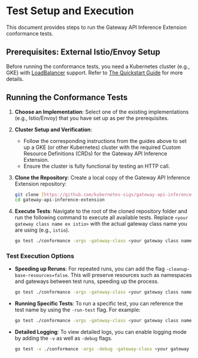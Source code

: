 
# Test Setup and Execution

This document provides steps to run the Gateway API Inference Extension conformance tests.

## Prerequisites: External Istio/Envoy Setup

Before running the conformance tests, you need a Kubernetes cluster (e.g., GKE) with [LoadBalancer](https://kubernetes.io/docs/concepts/services-networking/service/#loadbalancer) support. Refer to [The Quickstart Guide](https://gateway-api-inference-extension.sigs.k8s.io/guides/) for more details.

## Running the Conformance Tests

1.  **Choose an Implementation**:
    Select one of the existing implementations (e.g., Istio/Envoy) that you have set up as per the prerequisites.

2.  **Cluster Setup and Verification**:
    * Follow the corresponding instructions from the guides above to set up a GKE (or other Kubernetes) cluster with the required Custom Resource Definitions (CRDs) for the Gateway API Inference Extension.
    * Ensure the cluster is fully functional by testing an HTTP call. 

3.  **Clone the Repository**:
    Create a local copy of the Gateway API Inference Extension repository:
    ```bash
    git clone [https://github.com/kubernetes-sigs/gateway-api-inference-extension.git](https://github.com/kubernetes-sigs/gateway-api-inference-extension.git)
    cd gateway-api-inference-extension
    ```

4.  **Execute Tests**:
    Navigate to the root of the cloned repository folder and run the following command to execute all available tests. Replace `<your gateway class name ex istio>` with the actual gateway class name you are using (e.g., `istio`).

    ```bash
    go test ./conformance -args -gateway-class <your gateway class name ex istio>
    ```

### Test Execution Options

* **Speeding up Reruns**: For repeated runs, you can add the flag `-cleanup-base-resources=false`. This will preserve resources such as namespaces and gateways between test runs, speeding up the process.
    ```bash
    go test ./conformance -args -gateway-class <your gateway class name ex istio> -cleanup-base-resources=false
    ```

* **Running Specific Tests**: To run a specific test, you can reference the test name by using the `-run-test` flag. For example:
    ```bash
    go test ./conformance -args -gateway-class <your gateway class name ex istio> -run-test HTTPRouteMultipleGatewaysDifferentPools
    ```

* **Detailed Logging**: To view detailed logs, you can enable logging mode by adding the `-v` as well as `-debug` flags.
    ```bash
    go test -v ./conformance -args -debug -gateway-class <your gateway class name ex istio> -cleanup-base-resources=false -run-test HTTPRouteMultipleGatewaysDifferentPools
    ```
